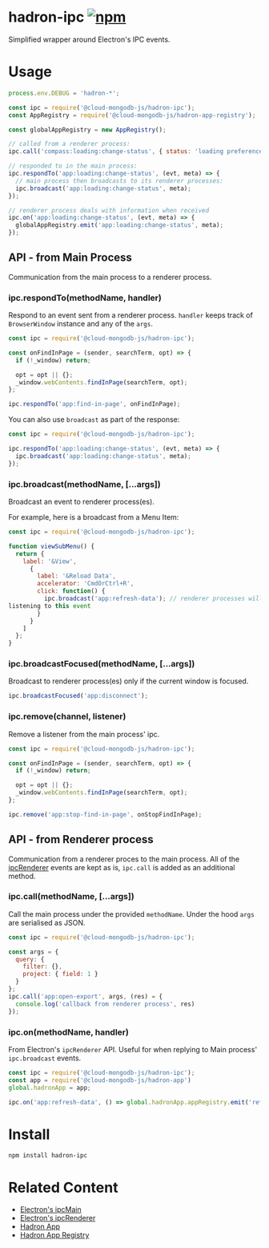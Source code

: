 # hadron-ipc [![npm][npm_img]][npm_url]

Simplified wrapper around Electron's IPC events. 

# Usage

```javascript
process.env.DEBUG = 'hadron-*';

const ipc = require('@cloud-mongodb-js/hadron-ipc');
const AppRegistry = require('@cloud-mongodb-js/hadron-app-registry');

const globalAppRegistry = new AppRegistry();

// called from a renderer process:
ipc.call('compass:loading:change-status', { status: 'loading preferences' });

// responded to in the main process:
ipc.respondTo('app:loading:change-status', (evt, meta) => {
  // main process then broadcasts to its renderer processes:
  ipc.broadcast('app:loading:change-status', meta);
});

// renderer process deals with information when received
ipc.on('app:loading:change-status', (evt, meta) => {
  globalAppRegistry.emit('app:loading:change-status', meta);
});
```

## API - from Main Process
Communication from the main process to a renderer process. 
### ipc.respondTo(methodName, handler)
Respond to an event sent from a renderer process. `handler` keeps track of
`BrowserWindow` instance and any of the `args`.
```js
const ipc = require('@cloud-mongodb-js/hadron-ipc');

const onFindInPage = (sender, searchTerm, opt) => {
  if (!_window) return;

  opt = opt || {};
  _window.webContents.findInPage(searchTerm, opt);
};

ipc.respondTo('app:find-in-page', onFindInPage);
```

You can also use `broadcast` as part of the response:
```js
const ipc = require('@cloud-mongodb-js/hadron-ipc');

ipc.respondTo('app:loading:change-status', (evt, meta) => {
  ipc.broadcast('app:loading:change-status', meta);
});
```

### ipc.broadcast(methodName, [...args])
Broadcast an event to renderer process(es).

For example, here is a broadcast from a Menu Item:
```js
const ipc = require('@cloud-mongodb-js/hadron-ipc');

function viewSubMenu() {
  return {
    label: '&View',
      {
        label: '&Reload Data',
        accelerator: 'CmdOrCtrl+R',
        click: function() {
          ipc.broadcast('app:refresh-data'); // renderer processes will be
listening to this event
        }
      }
    ]
  };
}
```

### ipc.broadcastFocused(methodName, [...args])
Broadcast to renderer process(es) only if the current window is focused. 
```js
ipc.broadcastFocused('app:disconnect'); 
```

### ipc.remove(channel, listener)
Remove a listener from the main process' ipc.
```js
const ipc = require('@cloud-mongodb-js/hadron-ipc');

const onFindInPage = (sender, searchTerm, opt) => {
  if (!_window) return;

  opt = opt || {};
  _window.webContents.findInPage(searchTerm, opt);
};

ipc.remove('app:stop-find-in-page', onStopFindInPage); 
```

## API - from Renderer process 
Communication from a renderer proces to the main process. All of the
[ipcRenderer][ipc-renderer] events are kept as
is, `ipc.call` is added as an additional method.

### ipc.call(methodName, [...args])
Call the main process under the provided `methodName`. Under the hood `args`
are serialised as JSON.

```js
const ipc = require('@cloud-mongodb-js/hadron-ipc');

const args = {
  query: {
    filter: {},
    project: { field: 1 }
  }
};
ipc.call('app:open-export', args, (res) = {
  console.log('callback from renderer process', res) 
});
```

### ipc.on(methodName, handler)
From Electron's `ipcRenderer` API. Useful for when replying to Main process'
`ipc.broadcast` events.
```js
const ipc = require('@cloud-mongodb-js/hadron-ipc');
const app = require('@cloud-mongodb-js/hadron-app')
global.hadronApp = app;

ipc.on('app:refresh-data', () => global.hadronApp.appRegistry.emit('refresh-data'));

```

# Install
```shell
npm install hadron-ipc
```

# Related Content
- [Electron's ipcMain][ipc-main]
- [Electron's ipcRenderer][ipc-renderer]
- [Hadron App][hadron-app]
- [Hadron App Registry][hadron-app-registry]

[npm_img]: https://img.shields.io/npm/v/hadron-ipc.svg
[npm_url]: https://npmjs.org/package/hadron-ipc
[ipc-renderer]: https://electronjs.org/docs/api/ipc-renderer
[ipc-main]: https://electronjs.org/docs/api/ipc-mai://electronjs.org/docs/api/ipc-main
[hadron-app]: https://github.com/mongodb-js/hadron-app
[hadron-app-registry]: https://github.com/mongodb-js/hadron-app-registr://github.com/mongodb-js/hadron-app-registry 
